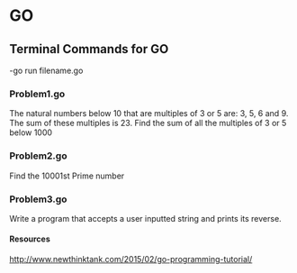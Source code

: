 # GO

## Terminal Commands for GO

-go run filename.go

### Problem1.go

The natural numbers below 10 that are multiples of 3 or 5 are: 3, 5, 6 and 9. The sum
of these multiples is 23. Find the sum of all the multiples of 3 or 5 below 1000

### Problem2.go

Find the 10001st Prime number

### Problem3.go

Write a program that accepts a user inputted string and prints its reverse.

#### Resources

http://www.newthinktank.com/2015/02/go-programming-tutorial/